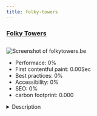 ```yaml
---
title: folky-towers
---
```


<div style="height: 3rem">
  <a href="http://www.folkytowers.be"><h3>Folky Towers</h3></a>
</div>
<img loading="lazy" src="" alt="Screenshot of folkytowers.be" />
<ul>
  <li>Performace: 0%</li>
  <li>
    First contentful paint:
    0.00Sec
  </li>
  <li>Best practices: 0%</li>
  <li>Accessibility: 0%</li>
  <li>SEO: 0%</li>
  <li>carbon footprint: 0.000</li>
</ul>
<details>
  <summary>Description</summary>
  <p>Belgian folk band bringing Celtic folk music includes music of Ireland, Scotland, England, Australia and Brittany. Band plays only  acoustic, instruments :Irish bouzouki, tenorbanjo, guitar, accordeon, bodhran, cajon, mandoline, harmonica, low whistle etc.</p>
</details>

